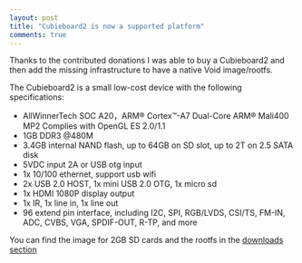 ```yaml
---
layout: post
title: "Cubieboard2 is now a supported platform"
comments: true
---
```


Thanks to the contributed donations I was able to buy a Cubieboard2 and then
add the missing infrastructure to have a native Void image/rootfs.

The Cubieboard2 is a small low-cost device with the following specifications:

 - AllWinnerTech SOC A20，ARM® Cortex™-A7 Dual-Core ARM® Mali400 MP2 Complies with OpenGL ES 2.0/1.1
 - 1GB DDR3 @480M
 - 3.4GB internal NAND flash, up to 64GB on SD slot, up to 2T on 2.5 SATA disk
 - 5VDC input 2A or USB otg input
 - 1x 10/100 ethernet, support usb wifi
 - 2x USB 2.0 HOST, 1x mini USB 2.0 OTG, 1x micro sd
 - 1x HDMI 1080P display output
 - 1x IR, 1x line in, 1x line out
 - 96 extend pin interface, including I2C, SPI, RGB/LVDS, CSI/TS, FM-IN, ADC, CVBS, VGA, SPDIF-OUT, R-TP, and more

You can find the image for 2GB SD cards and the rootfs in the [downloads section](http://voidlinux.eu/#download)
